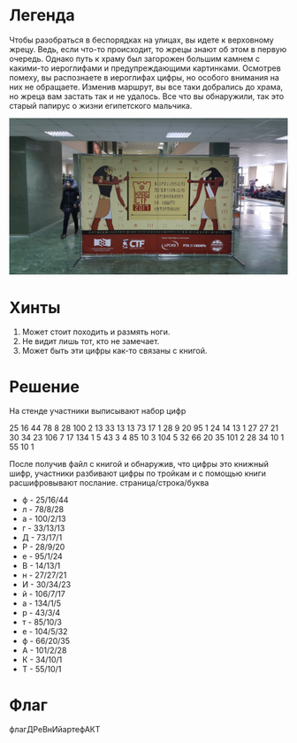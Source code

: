 # Легенда

Чтобы разобраться в беспорядках на улицах, вы идете к верховному жрецу. Ведь, если что-то происходит, то жрецы знают об этом в первую очередь. Однако путь к храму был загорожен большим камнем с какими-то иероглифами и предупреждающими картинками. Осмотрев помеху, вы распознаете в иероглифах цифры, но особого внимания на них не обращаете. Изменив маршрут, вы все таки добрались до храма, но жреца вам застать так и не удалось. Все что вы обнаружили, так это старый папирус о жизни египетского мальчика.

![Баннер KrasCTF 2017](/crypto/crypto100-book/banner.jpg)

# Хинты

1) Может стоит походить и размять ноги.
2) Не видит лишь тот, кто не замечает.
3) Может быть эти цифры как-то связаны с книгой.

# Решение

На стенде участники выписывают набор цифр 

25  16  44  78  8  28  100  2  13  33  13  13  73  17  1  28  9  20  95  1  24  14  13  1  27  27  21   30  34  23  106  7  17  134  1  5  43  3  4  85  10  3  104  5  32  66  20  35  101  2  28  34  10  1  55  10  1

После получив файл с книгой и обнаружив, что цифры это книжный шифр, участники разбивают цифры по тройкам и с помощью книги расшифровывают послание.
страница/строка/буква
* ф - 25/16/44
* л - 78/8/28
* а - 100/2/13
* г - 33/13/13
* Д - 73/17/1
* Р - 28/9/20
* е - 95/1/24
* В - 14/13/1
* н - 27/27/21    
* И - 30/34/23
* й - 106/7/17
* а - 134/1/5
* р - 43/3/4
* т - 85/10/3
* е - 104/5/32
* ф - 66/20/35
* А - 101/2/28
* К - 34/10/1
* Т - 55/10/1

# Флаг

флагДРеВнИйартефАКТ

